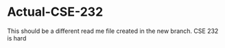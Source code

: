 # Actual-CSE-232

This should be a different read me file created in the new branch.
CSE 232 is hard
